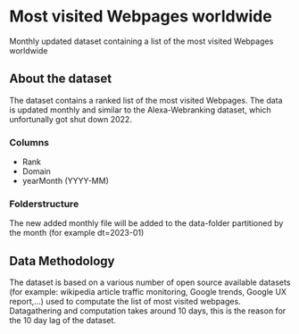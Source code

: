# Most visited Webpages worldwide
Monthly updated dataset containing a list of the most visited Webpages worldwide

## About the dataset
The dataset contains a ranked list of the most visited Webpages. The data is updated monthly and similar to the Alexa-Webranking dataset, which unfortunally got shut down 2022.

### Columns
- Rank
- Domain
- yearMonth (YYYY-MM)

### Folderstructure
The new added monthly file will be added to the data-folder partitioned by the month (for example dt=2023-01)

## Data Methodology
The dataset is based on a various number of open source available datasets (for example: wikipedia article traffic monitoring, Google trends, Google UX report,...) used to computate the list of most visited webpages. Datagathering and computation takes around 10 days, this is the reason for the 10 day lag of the dataset.



